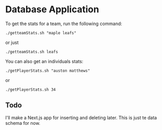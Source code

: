 # Database Application

To get the stats for a team, run the following command:
```
./getteamStats.sh "maple leafs"
```
or just
```
./getteamStats.sh leafs
```
You can also get an individuals stats:
```
./getPlayerStats.sh "auston matthews"
```
or
```
./getPlayerStats.sh 34
```

## Todo
I'll make a Next.js app for inserting and deleting later. This is just te data schema for now.
